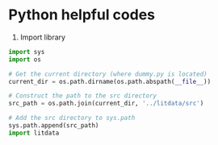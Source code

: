 # Python helpful codes

1. Import library
```python
import sys
import os

# Get the current directory (where dummy.py is located)
current_dir = os.path.dirname(os.path.abspath(__file__))

# Construct the path to the src directory
src_path = os.path.join(current_dir, '../litdata/src')

# Add the src directory to sys.path
sys.path.append(src_path)
import litdata
```
